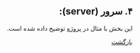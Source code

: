 <div dir="rtl">
  
  ## ۴. سرور (server):
  
  این بخش با مثال در [پروژه](https://github.com/NikanV/Beego/tree/main/Tutorial) توضیح داده شده است.
  

  [بازگشت](https://github.com/NikanV/Beego/blob/main/Introduction/README.md)
</div>
